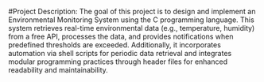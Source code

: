 #Project Description:
The goal of this project is to design and implement an Environmental Monitoring System using the C
programming language. This system retrieves real-time environmental data (e.g., temperature,
humidity) from a free API, processes the data, and provides notifications when predefined thresholds
are exceeded. Additionally, it incorporates automation via shell scripts for periodic data retrieval and
integrates modular programming practices through header files for enhanced readability and
maintainability.
